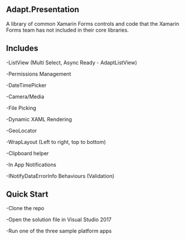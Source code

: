 ## Adapt.Presentation
A library of common Xamarin Forms controls and code that the Xamarin Forms team has not included in their core libraries. 

## Includes

-ListView (Multi Select, Async Ready - AdaptListView)

-Permissions Management

-DateTimePicker

-Camera/Media

-File Picking

-Dynamic XAML Rendering

-GeoLocator

-WrapLayout (Left to right, top to bottom)

-Clipboard helper

-In App Notifications

-INotifyDataErrorInfo Behaviours (Validation)

## Quick Start
-Clone the repo

-Open the solution file in Visual Studio 2017

-Run one of the three sample platform apps
